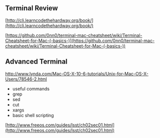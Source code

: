 ## Terminal Review

[http://cli.learncodethehardway.org/book/](http://cli.learncodethehardway.org/book/)

[https://github.com/0nn0/terminal-mac-cheatsheet/wiki/Terminal-Cheatsheet-for-Mac-(-basics-)](https://github.com/0nn0/terminal-mac-cheatsheet/wiki/Terminal-Cheatsheet-for-Mac-(-basics-))

## Advanced Terminal

http://www.lynda.com/Mac-OS-X-10-6-tutorials/Unix-for-Mac-OS-X-Users/78546-2.html

- useful commands
- grep
- sed
- cut
- xargs
- basic shell scripting 

[http://www.freeos.com/guides/lsst/ch02sec01.html](http://www.freeos.com/guides/lsst/ch02sec01.html)
